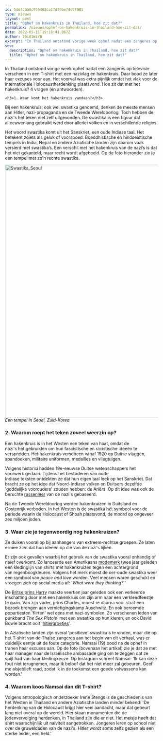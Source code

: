 ```yaml
---
id: 5d6fc0a8c956402ca17df0be74c9f001
type: nieuws
layout: post
title: "Ophef om hakenkruis in Thailand, hoe zit dat?"
permalink: /nieuws/ophef-om-hakenkruis-in-thailand-hoe-zit-dat/
date: 2022-05-11T19:16:41.067Z
author: 7biA1WiYB
excerpt: "In Thailand ontstond vorige week ophef nadat een zangeres op televisie verscheen in een T-shirt met een nazivlag en hakenkruis. Daar bood ze later haar excuses voor aan. Het voorval was extra pijnlijk omdat het vlak voor de internationale Holocaustherdenking plaatsvond. Hoe zit dat met het hakenkruis? 4 vragen (én antwoorden).  "
seo:
  description: "Ophef om hakenkruis in Thailand, hoe zit dat?"
  title: "Ophef om hakenkruis in Thailand, hoe zit dat?"
---
```

In Thailand ontstond vorige week ophef nadat een zangeres op televisie verscheen in een T-shirt met een nazivlag en hakenkruis. Daar bood ze later haar excuses voor aan. Het voorval was extra pijnlijk omdat het vlak voor de internationale Holocaustherdenking plaatsvond. Hoe zit dat met het hakenkruis? 4 vragen (én antwoorden).  

    <h3>1. Waar komt het hakenkruis vandaan?</h3>
<p>Bij een hakenkruis, ook wel swastika genoemd, denken de meeste mensen aan Hitler, nazi-propaganda en de Tweede Wereldoorlog. Toch hebben de nazi's het teken niet zelf uitgevonden. De swastika is een figuur dat al eeuwenlang gebruikt werd door allerlei volken en in verschillende religies.</p>
<p>Het woord swastika komt uit het Sanskriet, een oude Indiase taal. Het betekent zoiets als geluk of voorspoed. Boeddhistische en hindoeïstische tempels in India, Nepal en andere Aziatische landen zijn daarom vaak versierd met swastika’s. Een verschil met het hakenkruis van de nazi’s is dat het niet gekanteld, maar recht wordt afgebeeld. Op de foto hieronder zie je een tempel met zo'n rechte swastika.</p>
<p><div class="media media-element-container media-default"><div id="file-536038" class="file file-image file-image-jpeg">

        
  
  <div class="content">
    <img alt="Swastika_Seoul" title="Foto: Wikipedia" height="830" width="1280" class="media-element file-default" data-delta="3" src="https://7dagen.netlify.app/sites/default/files/1280px-Swastika-seoel_%28xndr%29.jpg">  </div>

  
</div>
</div><em>Een tempel in Seoel, Zuid-Korea</em>
<h3>2. Waarom roept het teken zoveel weerzin op?</h3>
<p>Een hakenkruis is in het Westen een teken van haat, omdat de nazi's het gebruikten om hun fascistische en racistische ideeën te verspreiden. Het hakenkruis verscheen vanaf 1920 op Duitse vlaggen, spandoeken, militaire uniformen, medailles en vliegtuigen.</p>
<p>Volgens historici<strong> </strong>hadden 19e-eeuwse Duitse wetenschappers het voorwerk gedaan. Tijdens het bestuderen van oude Indiase teksten ontdekten ze dat hun eigen taal leek op het Sanskriet. Dat bracht ze op het idee dat Noord-Indiase volken en Duitsers dezelfde 'goddelijke voorouders' zouden hebben: de Ariërs. Op dit idee was ook de beruchte <a href="https://isgeschiedenis.nl/nieuws/rassenleer-ontstaan-in-de-19e-eeuw-tot-de-nazis" target="_blank">rassenleer</a> van de nazi's gebaseerd.</p>
<p>Na de Tweede Wereldoorlog werden hakenkruizen in Duitsland en Oostenrijk verboden. In het Westen is de swastika hét symbool voor de periode waarin de Holocaust of Shoah plaatsvond, de moord op ongeveer zes miljoen joden.</p>
<h3>3. Waar zie je tegenwoordig nog hakenkruizen?</h3>
<p>Ze duiken vooral op bij aanhangers van extreem-rechtse groepen. Ze laten ermee zien dat hun ideeën op die van de nazi's lijken.</p>
<p>Er zijn ook gevallen waarbij het gebruik van de swastika vooral onhandig of naïef overkomt. Zo lanceerde een Amerikaans <a href="https://www.huffingtonpost.co.uk/entry/ka-design-swastika-hoodie_uk_59886217e4b08b75dcc81b31" target="_blank">modemerk</a> twee jaar geleden een kledinglijn van shirts met hakenkruizen tegen een achtergrond van regenboogkleuren. Volgens het merk moest de oer-oude swastika weer een symbool van <em>peace and love </em>worden. Veel mensen waren geschokt en vroegen zich op social media af: '<em>What were they thinking?</em> '</p>
<p>De <a href="https://eenvandaag.avrotros.nl/item/britse-prins-in-nazi-uniform/" target="_blank">Britse prins Harry</a> maakte veertien jaar geleden ook een verkeerde inschatting door met een hakenkruis om zijn arm naar een verkleedfeestje te gaan. Van zijn vader, prins Charles, moest-ie daarna voor straf een bezoek brengen aan vernietigingskamp Auschwitz. En ook beroemde popartiesten 'flirten' wel eens met nazi-symbolen. Zo verschenen leden van punkband <em>The Sex Pistols</em>  met een swastika op hun kleren, en ook David Bowie bracht ooit '<a href="https://www.volkskrant.nl/nieuws-achtergrond/nazi-geflirt-in-de-pop-heeft-niets-te-betekenen~bfb36c7e/" target="_blank">hitlergroetjes</a>'.</p>
<p>In Aziatische landen zijn overal 'positieve' swastika's te vinden, maar die op het T-shirt van de Thaise zangeres aan het begin van dit verhaal, was er duidelijk eentje uit de foute categorie. Namsai (19) bood na de ophef in tranen haar excuses aan. Op de foto (bovenaan het artikel) zie je dat ze met haar manager naar de Israëlische ambassade ging om te zeggen dat ze spijt had van haar kledingkeuze. Op Instagram schreef Namsai: 'Ik kan deze fout niet terugnemen, maar ik beloof dat het niet meer zal gebeuren. Geef me alsjeblieft raad, zodat ik in de toekomst een goede volwassene kan worden.' </p>
<h3>4. Waarom koos Namsai dan dit T-shirt?</h3>
<p>Volgens antropologisch onderzoeker Irene Stengs is de geschiedenis van het Westen in Thailand en andere Aziatische landen minder bekend: 'De herdenking van de Holocaust krijgt hier veel aandacht, maar dat gebeurt lang niet overal op de wereld. Hier staan monumenten die de jodenvervolging herdenken, in Thailand zijn die er niet. Het meisje heeft dat shirt waarschijnlijk uit naïviteit aangetrokken. Jongeren leren op school niet over de gruweldaden van de nazi's. Hitler wordt soms zelfs gezien als een sterke leider, een held.'</p>  
